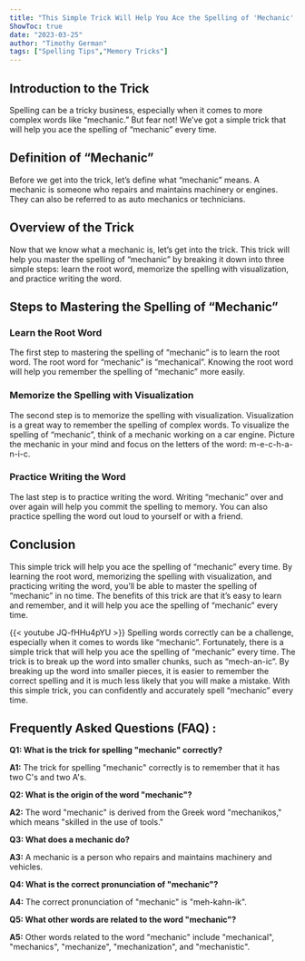 ```yaml
---
title: "This Simple Trick Will Help You Ace the Spelling of 'Mechanic' Every Time!"
ShowToc: true 
date: "2023-03-25"
author: "Timothy German" 
tags: ["Spelling Tips","Memory Tricks"]
---
```

## Introduction to the Trick

Spelling can be a tricky business, especially when it comes to more complex words like “mechanic.” But fear not! We’ve got a simple trick that will help you ace the spelling of “mechanic” every time.

## Definition of “Mechanic”

Before we get into the trick, let’s define what “mechanic” means. A mechanic is someone who repairs and maintains machinery or engines. They can also be referred to as auto mechanics or technicians.

## Overview of the Trick

Now that we know what a mechanic is, let’s get into the trick. This trick will help you master the spelling of “mechanic” by breaking it down into three simple steps: learn the root word, memorize the spelling with visualization, and practice writing the word.

## Steps to Mastering the Spelling of “Mechanic”

### Learn the Root Word

The first step to mastering the spelling of “mechanic” is to learn the root word. The root word for “mechanic” is “mechanical”. Knowing the root word will help you remember the spelling of “mechanic” more easily.

### Memorize the Spelling with Visualization

The second step is to memorize the spelling with visualization. Visualization is a great way to remember the spelling of complex words. To visualize the spelling of “mechanic”, think of a mechanic working on a car engine. Picture the mechanic in your mind and focus on the letters of the word: m-e-c-h-a-n-i-c.

### Practice Writing the Word

The last step is to practice writing the word. Writing “mechanic” over and over again will help you commit the spelling to memory. You can also practice spelling the word out loud to yourself or with a friend.

## Conclusion

This simple trick will help you ace the spelling of “mechanic” every time. By learning the root word, memorizing the spelling with visualization, and practicing writing the word, you’ll be able to master the spelling of “mechanic” in no time. The benefits of this trick are that it’s easy to learn and remember, and it will help you ace the spelling of “mechanic” every time.

{{< youtube JQ-fHHu4pYU >}} 
Spelling words correctly can be a challenge, especially when it comes to words like “mechanic”. Fortunately, there is a simple trick that will help you ace the spelling of “mechanic” every time. The trick is to break up the word into smaller chunks, such as “mech-an-ic”. By breaking up the word into smaller pieces, it is easier to remember the correct spelling and it is much less likely that you will make a mistake. With this simple trick, you can confidently and accurately spell “mechanic” every time.

## Frequently Asked Questions (FAQ) :
**Q1: What is the trick for spelling "mechanic" correctly?**

**A1:** The trick for spelling "mechanic" correctly is to remember that it has two C's and two A's.

**Q2: What is the origin of the word "mechanic"?**

**A2:** The word "mechanic" is derived from the Greek word "mechanikos," which means "skilled in the use of tools."

**Q3: What does a mechanic do?**

**A3:** A mechanic is a person who repairs and maintains machinery and vehicles.

**Q4: What is the correct pronunciation of "mechanic"?**

**A4:** The correct pronunciation of "mechanic" is "meh-kahn-ik".

**Q5: What other words are related to the word "mechanic"?**

**A5:** Other words related to the word "mechanic" include "mechanical", "mechanics", "mechanize", "mechanization", and "mechanistic".





